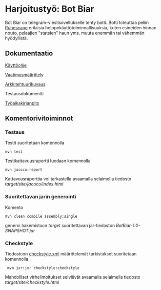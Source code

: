 # Harjoitustyö: Bot Biar

Bot Biar on telegram-viestisovellukselle tehty botti. Botti toteuttaa peliin [Runescape](https://oldschool.runescape.com/) erilaisia helppokäyttötoiminnallisuuksia, kuten esineiden hinnan nouto, pelaajien "statsien" haun yms. muuta enemmän tai vähemmän hyödyllistä.

## Dokumentaatio

[Käyttöohje](https://github.com/Pekkuli/otm-harjoitustyo/blob/master/Harjoitusty%C3%B6/Bot%20Biar/Dokumentaatio/K%C3%A4ytt%C3%B6ohje.md)

[Vaatimusmäärittely](https://github.com/Pekkuli/otm-harjoitustyo/blob/master/Harjoitusty%C3%B6/Bot%20Biar/Dokumentaatio/vaatimusmaarittely.md)

[Arkkitehtuurikuvaus](https://github.com/Pekkuli/otm-harjoitustyo/blob/master/Harjoitusty%C3%B6/Bot%20Biar/Dokumentaatio/arkkitehtuuri.md)

Testausdokumentti

[Työaikakirjanpito](https://github.com/Pekkuli/otm-harjoitustyo/blob/master/Harjoitusty%C3%B6/Bot%20Biar/Dokumentaatio/ty%C3%B6aikakirjanpito.md)

## Komentorivitoiminnot

### Testaus

Testit suoritetaan komennolla

```
mvn test
```

Testikattavuusraportti luodaan komennolla

```
mvn jacoco:report
```

Kattavuusraporttia voi tarkastella avaamalla selaimella tiedosto _target/site/jacoco/index.html_

### Suoritettavan jarin generointi

Komento

```
mvn clean compile assembly:single
```
generoi hakemistoon _target_ suoritettavan jar-tiedoston _BotBiar-1.0-SNAPSHOT.jar_

### Checkstyle

Tiedostoon [checkstyle.xml](https://github.com/mluukkai/OtmTodoApp/blob/master/checkstyle.xml) määrittelemät tarkistukset suoritetaan komennolla

```
 mvn jxr:jxr checkstyle:checkstyle
```

Mahdolliset virheilmoitukset selviävät avaamalla selaimella tiedosto _target/site/checkstyle.html_
